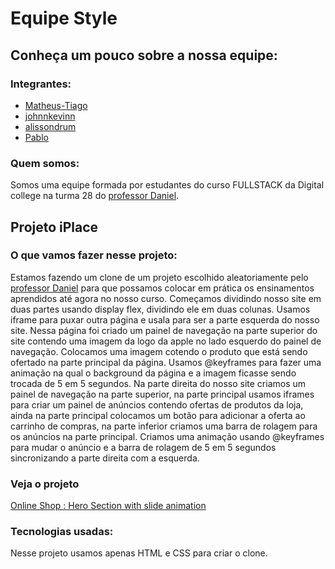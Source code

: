 # Equipe Style

## Conheça um pouco sobre a nossa equipe:

### Integrantes:
- <a href="https://github.com/Matheus-Tiago">Matheus-Tiago</a>
- <a href="https://github.com/johnnkevinn">johnnkevinn</a>
- <a href="https://github.com/alissondrum">alissondrum</a>
- <a href="https://github.com/Pabolo13">Pablo</a>

### Quem somos:
Somos uma equipe formada por estudantes do curso FULLSTACK da Digital college na turma 28 do <a href="https://github.com/jsdaniell">professor Daniel</a>.

## Projeto iPlace
### O que vamos fazer nesse projeto:

Estamos fazendo um clone de um projeto escolhido aleatoriamente pelo <a href="https://github.com/jsdaniell">professor Daniel</a> para que possamos colocar em prática os ensinamentos aprendidos até agora no nosso curso.
Começamos dividindo nosso site em duas partes usando display flex, dividindo ele em duas colunas.
Usamos iframe para puxar outra página e usala para ser a parte esquerda do nosso site. Nessa página foi criado um painel de navegação na parte superior do site contendo uma imagem da logo da apple no lado esquerdo do painel de navegação. Colocamos uma imagem cotendo o produto que está sendo ofertado na parte principal da página. Usamos @keyframes para fazer uma animação na qual o background da página e a imagem ficasse sendo trocada de 5 em 5 segundos.
Na parte direita do nosso site criamos um painel de navegação na parte superior, na parte principal usamos iframes para criar um painel de anúncios contendo ofertas de produtos da loja, ainda na parte principal colocamos um botão para adicionar a oferta ao carrinho de compras, na parte inferior criamos uma barra de rolagem para os anúncios na parte principal. Criamos uma animação usando @keyframes para mudar o anúncio e a barra de rolagem de 5 em 5 segundos sincronizando a parte direita com a esquerda.

### Veja o projeto
<p> <a href="https://dribbble.com/shots/23010512">Online Shop : Hero Section with slide animation</a></p>

### Tecnologias usadas:
Nesse projeto usamos apenas HTML e CSS para criar o clone.





